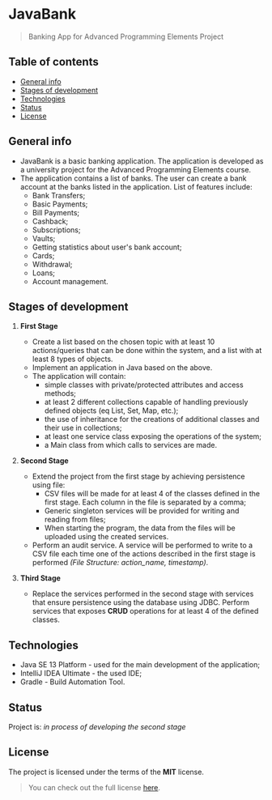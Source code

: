# JavaBank
> Banking App for Advanced Programming Elements Project

## Table of contents
* [General info](#general-info)
* [Stages of development](#stages-of-development)
* [Technologies](#technologies)
* [Status](#status)
* [License](#license)

## General info
* JavaBank is a basic banking application. The application is developed as a university project for the Advanced Programming Elements course.
* The application contains a list of banks. The user can create a bank account at the banks listed in the application. List of features include:
    * Bank Transfers;
    * Basic Payments;  
    * Bill Payments;
    * Cashback;
    * Subscriptions;
    * Vaults;
    * Getting statistics about user's bank account;
    * Cards;
    * Withdrawal;
    * Loans;
    * Account management.
    

## Stages of development
1. **First Stage**
    * Create a list based on the chosen topic with at least 10 actions/queries that can be done within the system, and a list with at least 8 types of objects.
    * Implement an application in Java based on the above.
    * The application will contain:
        * simple classes with private/protected attributes and access methods;
        * at least 2 different collections capable of handling previously defined  objects (eq List, Set, Map, etc.);
        * the use of inheritance for the creations of additional classes and their use in collections;
        * at least one service class exposing the operations of the system;
        * a Main class from which calls to services are made.
    
2. **Second Stage**
    * Extend the project from the first stage by achieving persistence using file:
        * CSV files will be made for at least 4 of the classes defined in the first stage. Each column in the file is separated by a comma;
        * Generic singleton services will be provided for writing and reading from files;
        * When starting the program, the data from the files will be uploaded using the created services.
    * Perform an audit service. A service will be performed to write to a CSV file each time one of the actions described in the first stage is performed *(File Structure: action_name, timestamp)*.

3. **Third Stage**
    * Replace the services performed in the second stage with services that ensure persistence using the database using JDBC. Perform services that exposes **CRUD** operations for at least 4 of the defined classes.

## Technologies
* Java SE 13 Platform - used for the main development of the application;
* IntelliJ IDEA Ultimate - the used IDE;
* Gradle - Build Automation Tool.

## Status
Project is: *in process of developing the second stage*

## License
The project is licensed under the terms of the **MIT** license.
> You can check out the full license [here](https://github.com/MaximTiberiu/JavaBank/blob/main/LICENSE).
